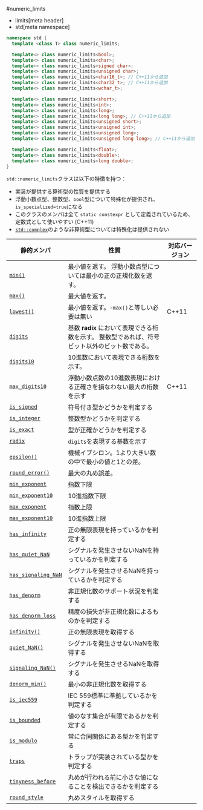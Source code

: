 #numeric_limits
* limits[meta header]
* std[meta namespace]


```cpp
namespace std {
  template <class T> class numeric_limits;

  template<> class numeric_limits<bool>;
  template<> class numeric_limits<char>;
  template<> class numeric_limits<signed char>;
  template<> class numeric_limits<unsigned char>;
  template<> class numeric_limits<char16_t>; // C++11から追加
  template<> class numeric_limits<char32_t>; // C++11から追加
  template<> class numeric_limits<wchar_t>;

  template<> class numeric_limits<short>;
  template<> class numeric_limits<int>;
  template<> class numeric_limits<long>;
  template<> class numeric_limits<long long>; // C++11から追加
  template<> class numeric_limits<unsigned short>;
  template<> class numeric_limits<unsigned int>;
  template<> class numeric_limits<unsigned long>;
  template<> class numeric_limits<unsigned long long>; // C++11から追加

  template<> class numeric_limits<float>;
  template<> class numeric_limits<double>;
  template<> class numeric_limits<long double>;
}
```

`std::numeric_limits`クラスは以下の特徴を持つ：

* 実装が提供する算術型の性質を提供する
* 浮動小数点型、整数型、`bool`型について特殊化が提供され、`is_specialized=true`になる
* このクラスのメンバは全て `static constexpr` として定義されているため、定数式として使いやすい (C++11)
* [`std::complex`](/reference/complex.md)のような非算術型については特殊化は提供されない

| 静的メンバ                                                   | 性質 | 対応バージョン |
|--------------------------------------------------------------|--------------------------------------------------------|-------|
| [`min()`](./numeric_limits/min.md)                           | 最小値を返す。 浮動小数点型については最小の正の正規化数を返す。 | |
| [`max()`](./numeric_limits/max.md)                           | 最大値を返す。 | |
| [`lowest()`](./numeric_limits/lowest.md)                     | 最小値を返す。`-max()`と等しい必要は無い | C++11 |
| [`digits`](./numeric_limits/digits.md)                       | 基数 **radix** において表現できる桁数を示す。 整数型であれば、符号ビット以外のビット数である。 | |
| [`digits10`](./numeric_limits/digits10.md)                   | 10進数において表現できる桁数を示す。 | |
| [`max_digits10`](./numeric_limits/max_digits10.md)           | 浮動小数点数の10進数表現における正確さを損なわない最大の桁数を示す | C++11 |
| [`is_signed`](./numeric_limits/is_signed.md)                 | 符号付き型かどうかを判定する | |
| [`is_integer`](./numeric_limits/is_integer.md)               | 整数型かどうかを判定する | |
| [`is_exact`](./numeric_limits/is_exact.md)                   | 型が正確かどうかを判定する | |
| [`radix`](./numeric_limits/radix.md)                         | `digits`を表現する基数を示す | |
| [`epsilon()`](./numeric_limits/epsilon.md)                   | 機械イプシロン。1より大きい数の中で最小の値と1との差。 | |
| [`round_error()`](./numeric_limits/round_error.md)           | 最大の丸め誤差。 | |
| [`min_exponent`](./numeric_limits/min_exponent.md)           | 指数下限 | |
| [`min_exponent10`](./numeric_limits/min_exponent10.md)       | 10進指数下限 | |
| [`max_exponent`](./numeric_limits/max_exponent.md)           | 指数上限 | |
| [`max_exponent10`](./numeric_limits/max_exponent10.md)       | 10進指数上限 | |
| [`has_infinity`](./numeric_limits/has_infinity.md)           | 正の無限表現を持っているかを判定する | |
| [`has_quiet_NaN`](./numeric_limits/has_quiet_nan.md)         | シグナルを発生させないNaNを持っているかを判定する | |
| [`has_signaling_NaN`](./numeric_limits/has_signaling_nan.md) | シグナルを発生させるNaNを持っているかを判定する | |
| [`has_denorm`](./numeric_limits/has_denorm.md)               | 非正規化数のサポート状況を判定する | |
| [`has_denorm_loss`](./numeric_limits/has_denorm_loss.md)     | 精度の損失が非正規化数によるものかを判定する | |
| [`infinity()`](./numeric_limits/infinity.md)                 | 正の無限表現を取得する | |
| [`quiet_NaN()`](./numeric_limits/quiet_nan.md)               | シグナルを発生させないNaNを取得する | |
| [`signaling_NaN()`](./numeric_limits/signaling_nan.md)       | シグナルを発生させるNaNを取得する | |
| [`denorm_min()`](./numeric_limits/denorm_min.md)             | 最小の非正規化数を取得する | |
| [`is_iec559`](./numeric_limits/is_iec559.md)                 | IEC 559標準に準拠しているかを判定する | |
| [`is_bounded`](./numeric_limits/is_bounded.md)               | 値のなす集合が有限であるかを判定する | |
| [`is_modulo`](./numeric_limits/is_modulo.md)                 | 常に合同関係にある型かを判定する | |
| [`traps`](./numeric_limits/traps.md)                         | トラップが実装されている型かを判定する | |
| [`tinyness_before`](./numeric_limits/tinyness_before.md)     | 丸めが行われる前に小さな値になることを検出できるかを判定する | |
| [`round_style`](./numeric_limits/round_style.md)             | 丸めスタイルを取得する | |

